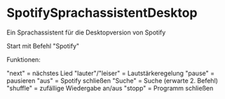 # SpotifySprachassistentDesktop
Ein Sprachassistent für die Desktopversion von Spotify

Start mit Befehl "Spotify"

Funktionen:

"next" = nächstes Lied
"lauter"/"leiser" = Lautstärkeregelung
"pause" = pausieren
"aus" = Spotify schließen
"Suche" = Suche (erwarte 2. Befehl)
"shuffle" = zufällige Wiedergabe an/aus
"stopp" = Programm schließen
